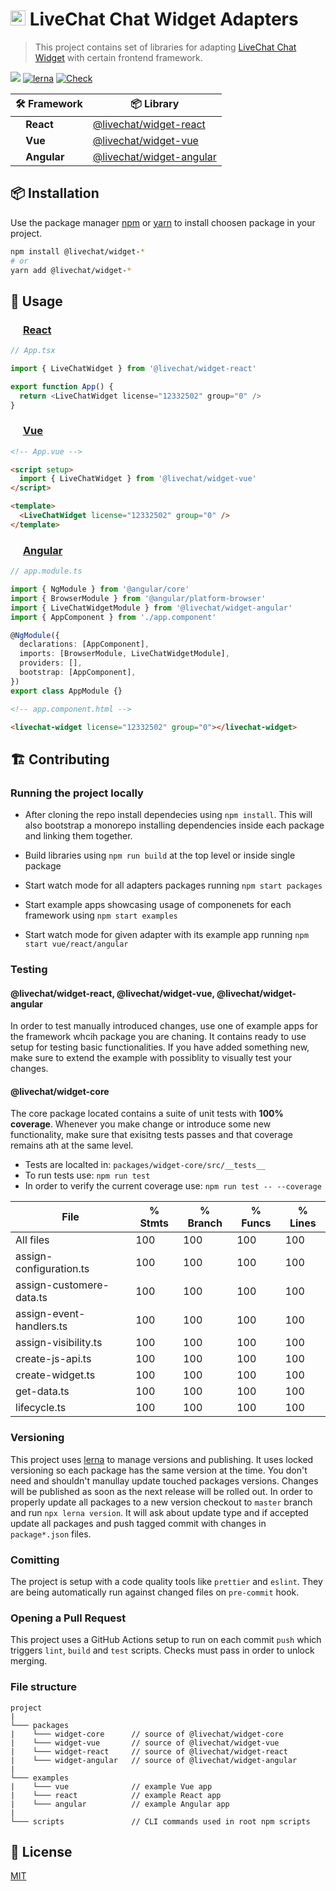 # <img src="https://livechat.design/images/livechat/DIGITAL%20%28RGB%29/SVG/Mark_RGB_Orange.svg" widht="24px" height="24px" /> LiveChat Chat Widget Adapters

> This project contains set of libraries for adapting [LiveChat Chat Widget](https://developers.livechat.com/open-chat-widget/) with certain frontend framework.

![](https://img.shields.io/badge/license-MIT-blue.svg)
[![lerna](https://img.shields.io/badge/maintained%20with-lerna-cc00ff.svg)](https://lerna.js.org/)
[![Check](https://github.com/livechat/chat-widget-adapters/actions/workflows/check.yml/badge.svg?branch=master)](https://github.com/livechat/chat-widget-adapters/actions/workflows/check.yml)

| 🛠 Framework                                                                                                          | 📦 Library                                                                                    |
| -------------------------------------------------------------------------------------------------------------------- | --------------------------------------------------------------------------------------------- |
| <img widht="12px" height="12px" src ="https://cdn.iconscout.com/icon/free/png-256/react-1-282599.png" /> **React**   | [@livechat/widget-react](https://github.com/livechat/chat-widget-adapters/packages/1144228)   |
| <img widht="12px" height="12px" src ="https://cdn.iconscout.com/icon/free/png-256/vue-282497.png" /> **Vue**         | [@livechat/widget-vue](https://github.com/livechat/chat-widget-adapters/packages/1144230)     |
| <img widht="12px" height="12px" src ="https://cdn.iconscout.com/icon/free/png-256/angular-226066.png" /> **Angular** | [@livechat/widget-angular](https://github.com/livechat/chat-widget-adapters/packages/1144229) |

## 📦 Installation

Use the package manager [npm](https://www.npmjs.com/) or [yarn](https://yarnpkg.com/) to install choosen package in your project.

```bash
npm install @livechat/widget-*
# or
yarn add @livechat/widget-*
```

## 🚀 Usage

### <img widht="16px" height="16px" src ="https://cdn.iconscout.com/icon/free/png-256/react-1-282599.png" /> **[React](/packages/widget-react)**

```ts
// App.tsx

import { LiveChatWidget } from '@livechat/widget-react'

export function App() {
  return <LiveChatWidget license="12332502" group="0" />
}
```

### <img widht="16px" height="16px" src ="https://cdn.iconscout.com/icon/free/png-256/vue-282497.png" /> **[Vue](/packages/widget-vue)**

```html
<!-- App.vue -->

<script setup>
  import { LiveChatWidget } from '@livechat/widget-vue'
</script>

<template>
  <LiveChatWidget license="12332502" group="0" />
</template>
```

### <img widht="16px" height="16px" src ="https://cdn.iconscout.com/icon/free/png-256/angular-226066.png" /> **[Angular](/packages/widget-angular)**

```ts
// app.module.ts

import { NgModule } from '@angular/core'
import { BrowserModule } from '@angular/platform-browser'
import { LiveChatWidgetModule } from '@livechat/widget-angular'
import { AppComponent } from './app.component'

@NgModule({
  declarations: [AppComponent],
  imports: [BrowserModule, LiveChatWidgetModule],
  providers: [],
  bootstrap: [AppComponent],
})
export class AppModule {}
```

```html
<!-- app.component.html -->

<livechat-widget license="12332502" group="0"></livechat-widget>
```

## 🏗 Contributing

### Running the project locally

- After cloning the repo install dependecies using `npm install`. This will also bootstrap a monorepo installing dependencies inside each package and linking them together.

- Build libraries using `npm run build` at the top level or inside single package

- Start watch mode for all adapters packages running `npm start packages`

- Start example apps showcasing usage of componenets for each framework using `npm start examples`

- Start watch mode for given adapter with its example app running `npm start vue/react/angular`

### Testing

#### @livechat/widget-react, @livechat/widget-vue, @livechat/widget-angular

In order to test manually introduced changes, use one of example apps for the framework whcih package you are chaning. It contains ready to use setup for testing basic functionalities. If you have added something new, make sure to extend the example with possiblity to visually test your changes.

#### @livechat/widget-core

The core package located contains a suite of unit tests with **100% coverage**. Whenever you make change or introduce some new functionality, make sure that exisitng tests passes and that coverage remains ath at the same level.

- Tests are localted in: `packages/widget-core/src/__tests__`
- To run tests use: `npm run test`
- In order to verify the current coverage use: `npm run test -- --coverage`

| File                     | % Stmts | % Branch | % Funcs | % Lines |
| ------------------------ | ------- | -------- | ------- | ------- |
| All files                | 100     | 100      | 100     | 100     |
| assign-configuration.ts  | 100     | 100      | 100     | 100     |
| assign-customere-data.ts | 100     | 100      | 100     | 100     |
| assign-event-handlers.ts | 100     | 100      | 100     | 100     |
| assign-visibility.ts     | 100     | 100      | 100     | 100     |
| create-js-api.ts         | 100     | 100      | 100     | 100     |
| create-widget.ts         | 100     | 100      | 100     | 100     |
| get-data.ts              | 100     | 100      | 100     | 100     |
| lifecycle.ts             | 100     | 100      | 100     | 100     |

### Versioning

This project uses [lerna](https://lerna.js.org/) to manage versions and publishing. It uses locked versioning so each package has the same version at the time. You don't need and shouldn't manullay update touched packages versions. Changes will be published as soon as the next release will be rolled out. In order to properly update all packages to a new version checkout to `master` branch and run `npx lerna version`. It will ask about update type and if accepted update all packages and push tagged commit with changes in `package*.json` files.

### Comitting

The project is setup with a code quality tools like `prettier` and `eslint`. They are being automatically run against changed files on `pre-commit` hook.

### Opening a Pull Request

This project uses a GitHub Actions setup to run on each commit `push` which triggers `lint`, `build` and `test` scripts. Checks must pass in order to unlock merging.

### File structure

```
project
|
└─── packages
|    └─── widget-core      // source of @livechat/widget-core
|    └─── widget-vue       // source of @livechat/widget-vue
|    └─── widget-react     // source of @livechat/widget-react
|    └─── widget-angular   // source of @livechat/widget-angular
|
└─── examples
|    └─── vue              // example Vue app
|    └─── react            // example React app
|    └─── angular          // example Angular app
|
└─── scripts               // CLI commands used in root npm scripts
```

## 📃 License

[MIT](https://choosealicense.com/licenses/mit/)
